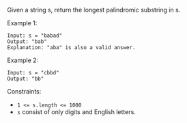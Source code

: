 Given a string s, return the longest palindromic substring in s.

 

Example 1:
```
Input: s = "babad"
Output: "bab"
Explanation: "aba" is also a valid answer.
```
Example 2:
```
Input: s = "cbbd"
Output: "bb"
 ```

Constraints:

- `1 <= s.length <= 1000`
- `s` consist of only digits and English letters.